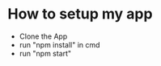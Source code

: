 <h1>How to setup my app</h1>
<ul>
  <li>Clone the App</li>
  <li>run "npm install" in cmd</li>
  <li>run "npm start"</li>
</ul>
